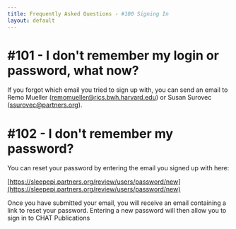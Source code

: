```yaml
---
title: Frequently Asked Questions - #100 Signing In
layout: default
---
```


# #101 - I don't remember my login or password, what now?

If you forgot which email you tried to sign up with, you can send an email to Remo Mueller ([remomueller@rics.bwh.harvard.edu](mailto:remomueller@rics.bwh.harvard.edu)) or Susan Surovec ([ssurovec@partners.org](mailto:ssurovec@partners.org)).

# #102 - I don't remember my password?

You can reset your password by entering the email you signed up with here:

[https://sleepepi.partners.org/review/users/password/new](https://sleepepi.partners.org/review/users/password/new)

Once you have submitted your email, you will receive an email containing a link to reset your password. Entering a new password will then allow you to sign in to CHAT Publications
